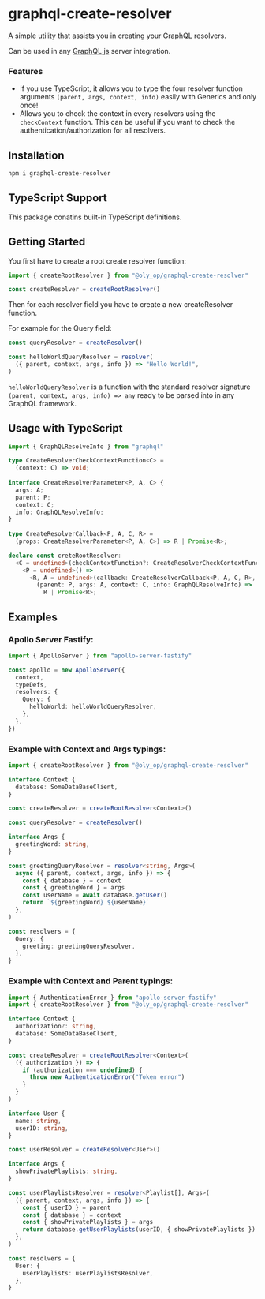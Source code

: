 # graphql-create-resolver

A simple utility that assists you in creating your GraphQL resolvers.

Can be used in any [GraphQL.js](https://graphql.org/graphql-js/) server integration.

### Features
- If you use TypeScript, it allows you to type the four resolver function arguments `(parent, args, context, info)` easily with Generics and only once!
- Allows you to check the context in every resolvers using the `checkContext` function. This can be useful if you want to check the authentication/authorization for all resolvers. 

## Installation

```bash
npm i graphql-create-resolver
```

## TypeScript Support

This package conatins built-in TypeScript definitions.

## Getting Started

You first have to create a root create resolver function:

```typescript
import { createRootResolver } from "@oly_op/graphql-create-resolver"

const createResolver = createRootResolver()
```

Then for each resolver field you have to create a new createResolver function.

For example for the Query field:

```typescript
const queryResolver = createResolver()

const helloWorldQueryResolver = resolver(
  ({ parent, context, args, info }) => "Hello World!",
)
```

`helloWorldQueryResolver` is a function with the standard resolver signature `(parent, context, args, info) => any` ready to be parsed into in any GraphQL framework.

## Usage with TypeScript

```typescript
import { GraphQLResolveInfo } from "graphql"

type CreateResolverCheckContextFunction<C> =
  (context: C) => void;
  
interface CreateResolverParameter<P, A, C> {
  args: A;
  parent: P;
  context: C;
  info: GraphQLResolveInfo;
}
  
type CreateResolverCallback<P, A, C, R> =
  (props: CreateResolverParameter<P, A, C>) => R | Promise<R>;

declare const creteRootResolver:
  <C = undefined>(checkContextFunction?: CreateResolverCheckContextFunction<C>) =>
    <P = undefined>() =>
      <R, A = undefined>(callback: CreateResolverCallback<P, A, C, R>, checkContext?: boolean) =>
        (parent: P, args: A, context: C, info: GraphQLResolveInfo) =>
          R | Promise<R>;
```

## Examples

### Apollo Server Fastify:

```typescript
import { ApolloServer } from "apollo-server-fastify"

const apollo = new ApolloServer({
  context,
  typeDefs,
  resolvers: {
    Query: {
      helloWorld: helloWorldQueryResolver,
    },
  },
})
```

### Example with Context and Args typings:

```typescript
import { createRootResolver } from "@oly_op/graphql-create-resolver"

interface Context {
  database: SomeDataBaseClient,
}

const createResolver = createRootResolver<Context>()

const queryResolver = createResolver()

interface Args {
  greetingWord: string,
}

const greetingQueryResolver = resolver<string, Args>(
  async ({ parent, context, args, info }) => {
    const { database } = context
    const { greetingWord } = args
    const userName = await database.getUser()
    return `${greetingWord} ${userName}`
  },
)

const resolvers = {
  Query: {
    greeting: greetingQueryResolver,
  },
}
```

### Example with Context and Parent typings:

```typescript
import { AuthenticationError } from "apollo-server-fastify"
import { createRootResolver } from "@oly_op/graphql-create-resolver"

interface Context {
  authorization?: string,
  database: SomeDataBaseClient,
}

const createResolver = createRootResolver<Context>(
  ({ authorization }) => {
    if (authorization === undefined) {
      throw new AuthenticationError("Token error")
    }
  }
)

interface User {
  name: string,
  userID: string,
}

const userResolver = createResolver<User>()

interface Args {
  showPrivatePlaylists: string,
}

const userPlaylistsResolver = resolver<Playlist[], Args>(
  ({ parent, context, args, info }) => {
    const { userID } = parent
    const { database } = context
    const { showPrivatePlaylists } = args
    return database.getUserPlaylists(userID, { showPrivatePlaylists })
  },
)

const resolvers = {
  User: {
    userPlaylists: userPlaylistsResolver,
  },
}
```
